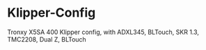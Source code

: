 # Klipper-Config
Tronxy X5SA 400 Klipper config, with ADXL345, BLTouch, SKR 1.3, TMC2208, Dual Z, BLTouch
